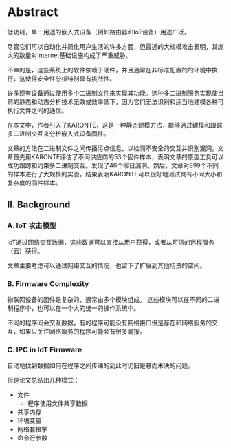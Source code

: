 # Abstract

低功耗，单一用途的嵌入式设备（例如路由器和IoT设备）用途广泛。

尽管它们可以自动化并简化用户生活的许多方面，但最近的大规模攻击表明，其庞大的数量对Internet基础设施构成了严重威胁。

不幸的是，这些系统上的软件依赖于硬件，并且通常在非标准配置的的环境中执行，这使得安全性分析特别具有挑战性。

许多现有设备通过使用多个二进制文件来实现其功能。这种多二进制服务实现使当前的静态和动态分析技术无效或效率低下，因为它们无法识别和适当地建模各种可执行文件之间的通信。

在本文中，作者引入了KARONTE，这是一种静态建模方法，能够通过建模和跟踪多二进制交互来分析嵌入式设备固件。

文章的方法在二进制文件之间传播污点信息，以检测不安全的交互并识别漏洞。文章首先用KARONTE评估了不同供应商的53个固件样本，表明文章的原型工具可以成功跟踪和约束多二进制交互。发现了46个零日漏洞。然后，文章对899个不同的样本进行了大规模的实验，结果表明KARONTE可以很好地测试具有不同大小和复杂度的固件样本。

## II. Background

### A. IoT 攻击模型

IoT通过网络交互数据，这些数据可以直接从用户获得，或者从可信的远程服务（云）获得。

文章主要考虑可以通过网络交互的情况，也留下了扩展到其他场景的空间。

### B. Firmware Complexity

物联网设备的固件是复杂的，通常由多个模块组成。
这些模块可以在不同的二进制程序中，也可以在一个大的统一的操作系统中。

不同的程序间会交互数据，有的程序可能没有网络接口但是存在和网络服务的交互，如果只关注网络服务的程序可能会有很多漏报。

### C. IPC in IoT Firmware

自动地找到数据如何在程序之间传递的到此时仍旧是悬而未决的问题。

但是论文总结出几种模式：

- 文件
    - 程序使用文件共享数据
- 共享内存
- 环境变量
- 网络套接字
- 命令行参数

